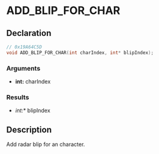 # ADD_BLIP_FOR_CHAR

## Declaration
```cpp
// 0x19A64C5D
void ADD_BLIP_FOR_CHAR(int charIndex, int* blipIndex);
```

### Arguments
- **int:** charIndex

### Results
- **int*:** blipIndex

## Description
Add radar blip for an character.